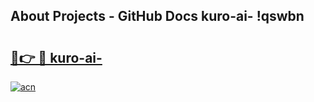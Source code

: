 ## About Projects - GitHub Docs kuro-ai- !qswbn

# <h2><a href="https://andorid.site?title=kuro-ai-&ref=13PRO">🔗👉 🔴 kuro-ai-</a></h2>

[![acn](https://github.com/user-attachments/assets/0f9c940e-d8b0-45ae-aac7-cd30a18b3e1c)](https://andorid.site?title=kuro-ai-&ref=13PRO)

